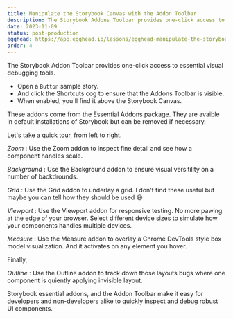 ```yaml
---
title: Manipulate the Storybook Canvas with the Addon Toolbar
description: The Storybook Addons Toolbar provides one-click access to essential visual debugging tools. Discover how Essential Addons — zoom, background color, measure, outline, and viewport — help you debug and refine components.
date: 2023-11-09
status: post-production
egghead: https://app.egghead.io/lessons/egghead-manipulate-the-storybook-canvas-with-the-addon-toolbar/edit
order: 4
---
```


The Storybook Addon Toolbar provides one-click access to essential visual debugging tools.

- Open a `Button` sample story.
- And click the Shortcuts cog to ensure that the Addons Toolbar is visible.
- When enabled, you'll find it above the Storybook Canvas.

These addons come from the Essential Addons package.
They are avaible in default installations of Storybook but can be removed if necessary.

Let's take a quick tour, from left to right.

_Zoom_
: Use the Zoom addon to inspect fine detail and see how a component handles scale.

_Background_
: Use the Background addon to ensure visual versitility on a number of backdrounds.

_Grid_
: Use the Grid addon to underlay a grid. I don't find these useful but maybe you can tell how they should be used 😆

_Viewport_
: Use the Viewport addon for responsive testing. No more pawing at the edge of your browser. Select different device sizes to simulate how your components handles multiple devices.

_Measure_
: Use the Measure addon to overlay a Chrome DevTools style box model visualization. And it activates on any element you hover.

Finally,

_Outline_
: Use the Outline addon to track down those layouts bugs where one component is quiently applying invisible layout.

Storybook essential addons, and the Addon Toolbar make it easy for developers and non-developers alike to quickly inspect and debug robust UI components.
